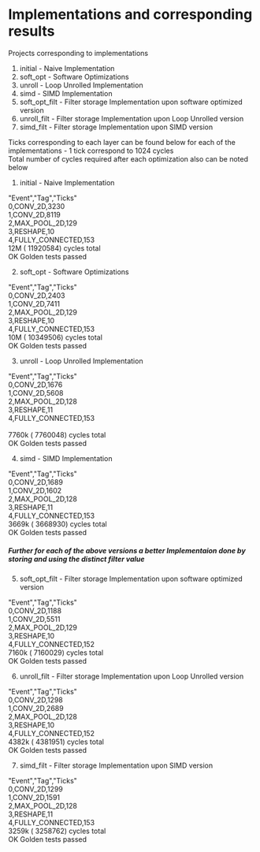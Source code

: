 # Implementations and corresponding results

Projects corresponding to implementations

1. initial - Naive Implementation
2. soft_opt - Software Optimizations
3. unroll - Loop Unrolled Implementation
4. simd - SIMD Implementation
5. soft_opt_filt - Filter storage Implementation upon software optimized version
6. unroll_filt - Filter storage Implementation upon Loop Unrolled version
7. simd_filt - Filter storage Implementation upon SIMD version 

Ticks corresponding to each layer can be found below for each of the implementations - 1 tick correspond to 1024 cycles<br />
Total number of cycles required after each optimization also can be noted below

1. initial - Naive Implementation

"Event","Tag","Ticks"<br />
0,CONV_2D,3230<br />
1,CONV_2D,8119<br />
2,MAX_POOL_2D,129<br />
3,RESHAPE,10<br />
4,FULLY_CONNECTED,153<br />
    12M (    11920584) cycles total<br />
OK   Golden tests passed

2. soft_opt - Software Optimizations

"Event","Tag","Ticks"<br />
0,CONV_2D,2403<br />
1,CONV_2D,7411<br />
2,MAX_POOL_2D,129<br />
3,RESHAPE,10<br />
4,FULLY_CONNECTED,153<br />
    10M (    10349506) cycles total<br />
OK   Golden tests passed

3. unroll - Loop Unrolled Implementation

"Event","Tag","Ticks"<br />
0,CONV_2D,1676<br />
1,CONV_2D,5608<br />
2,MAX_POOL_2D,128<br />
3,RESHAPE,11<br />
4,FULLY_CONNECTED,153<br /><br />
  7760k (     7760048) cycles total<br />
OK   Golden tests passed

4. simd - SIMD Implementation

"Event","Tag","Ticks"<br />
0,CONV_2D,1689<br />
1,CONV_2D,1602<br />
2,MAX_POOL_2D,128<br />
3,RESHAPE,11<br />
4,FULLY_CONNECTED,153<br />
  3669k (     3668930) cycles total<br />
OK   Golden tests passed

##### Further for each of the above versions a better Implementaion done by storing and using the distinct filter value

5. soft_opt_filt - Filter storage Implementation upon software optimized version

"Event","Tag","Ticks"<br />
0,CONV_2D,1188<br />
1,CONV_2D,5511<br />
2,MAX_POOL_2D,129<br />
3,RESHAPE,10<br />
4,FULLY_CONNECTED,152<br />
  7160k (     7160029) cycles total<br />
OK   Golden tests passed

6. unroll_filt - Filter storage Implementation upon Loop Unrolled version

"Event","Tag","Ticks"<br />
0,CONV_2D,1298<br />
1,CONV_2D,2689<br />
2,MAX_POOL_2D,128<br />
3,RESHAPE,10<br />
4,FULLY_CONNECTED,152<br />
  4382k (     4381951) cycles total<br />
OK   Golden tests passed

7. simd_filt - Filter storage Implementation upon SIMD version 

"Event","Tag","Ticks"<br />
0,CONV_2D,1299<br />
1,CONV_2D,1591<br />
2,MAX_POOL_2D,128<br />
3,RESHAPE,11<br />
4,FULLY_CONNECTED,153<br />
  3259k (     3258762) cycles total<br />
OK   Golden tests passed

